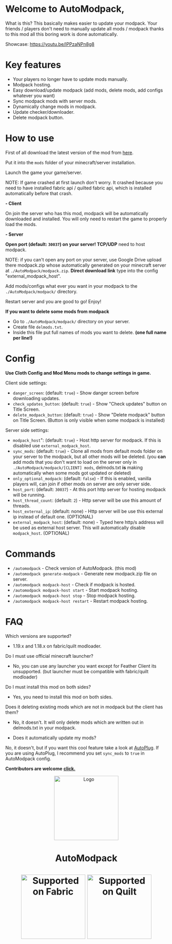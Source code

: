 # **Welcome to AutoModpack,**

What is this?
This basically makes easier to update your modpack. Your friends / players don't need to manually update all mods / modpack thanks to this mod all this boring work is done automatically.

Showcase: https://youtu.be/lPPzaNPn8g8

# Key features
- Your players no longer have to update mods manually.
- Modpack hosting.
- Easy download/update modpack (add mods, delete mods, add configs whatever you want)
- Sync modpack mods with server mods.
- Dynamically change mods in modpack.
- Update checker/downloader.
- Delete modpack button.

# How to use

First of all download the latest version of the mod from [here](https://modrinth.com/mod/automodpack/versions).

Put it into the `mods` folder of your minecraft/server installation.

Launch the game your game/server.

NOTE: If game crashed at first launch don't worry. It crashed because you need to have installed fabric api / quilted fabric api, which is installed automatically before that crash.

**- Client**

On join the server who has this mod, modpack will be automatically downloaded and installed. You will only need to restart the game to properly load the mods.

**- Server**

**Open port (default: `30037`) on your server! TCP/UDP** need to host modpack.

NOTE: if you can't open any port on your server, use Google Drive upload there modpack.zip whose automatically generated on your minecraft server at `./AutoModpack/modpack.zip`. **Direct download link** type into the config "external_modpack_host". 

Add mods/configs what ever you want in your modpack to the `./AutoModpack/modpack/` directory.

Restart server and you are good to go! Enjoy!

**If you want to delete some mods from modpack**
- Go to `./AutoModpack/modpack/` directory on your server.
- Create file `delmods.txt`.
- Inside this file put full names of mods you want to delete. **(one full name per line!)**

# Config

**Use Cloth Config and Mod Menu mods to change settings in game.**

Client side settings:

- `danger_screen`: (default: `true`) - Show danger screen before downloading updates.
- `check_updates_button`: (default: `true`) - Show "Check updates" button on Title Screen.
- `delete_modpack_button`: (default: `true`) - Show "Delete modpack" button on Title Screen. (Button is only visible when some modpack is installed)

Server side settings:

- `modpack_host`": (default: `true`) - Host http server for modpack. If this is disabled use `external_modpack_host`.
- `sync_mods`: (default: `true`) - Clone all mods from default mods folder on your server to the modpack, but all other mods will be deleted. (you **can** add mods that you don't want to load on the server only in `./AutoModpack/modpack/[CLIENT] mods`, delmods.txt **is** making automatically when some mods got updated or deleted)
- `only_optional_modpack`: (default: `false`) - If this is enabled, vanilla players will, can join if other mods on server are only server side.
- `host_port`: (default: `30037`) - At this port http server for hosting modpack will be running.
- `host_thread_count`: (default: `2`) - Http server will be use this amount of threads.
- `host_external_ip`: (default: none) - Http server will be use this external ip instead of default one. (OPTIONAL)
- `external_modpack_host`: (default: none) - Typed here http/s address will be used as external host server. This will automatically disable `modpack_host`. (OPTIONAL)

# Commands

- `/automodpack` - Check version of AutoModpack. (this mod)
- `/automodpack generate-modpack` - Generate new modpack.zip file on server.
- `/automodpack modpack-host` - Check if modpack is hosted.
- `/automodpack modpack-host start` - Start modpack hosting.
- `/automodpack modpack-host stop` - Stop modpack hosting.
- `/automodpack modpack-host restart` - Restart modpack hosting.

# FAQ

Which versions are supported?

- 1.19.x and 1.18.x on fabric/quilt modloader.

Do I must use official minecraft launcher?

- No, you can use any launcher you want except for Feather Client its unsupported. (but launcher must be compatible with fabric/quilt modloader)

Do I must install this mod on both sides?

- Yes, you need to install this mod on both sides.

Does it deleting existing mods which are not in modpack but the client has them?

- No, it doesn't. It will only delete mods which are written out in delmods.txt in your modpack.

- Does it automatically update my mods?

No, it doesn't, but if you want this cool feature take a look at [AutoPlug](https://www.spigotmc.org/resources/autoplug-automatic-updater-for-plugins-mods-server-java-itself.78414/). If you are using AutoPlug, I recommend you set `sync_mods` to `true` in AutoModpack config.


**Contributors are welcome**
[**click.**](CONTRIBUTING.md)

<p align="center"><img src="https://i.imgur.com/zogBcIG.png" alt="Logo" width="200"></p>
<h1 align="center">AutoModpack  <br><br>
    <a href="https://fabricmc.net/"><img
        src="https://cdn.discordapp.com/attachments/705864145169416313/969720133998239794/fabric_supported.png"
        alt="Supported on Fabric"
        width="200"
    ></a>
    <a href="https://quiltmc.org/"><img
        src="https://cdn.discordapp.com/attachments/705864145169416313/969716884482183208/quilt_supported.png"
        alt="Supported on Quilt"
        width="200"
    ></a>
</h1>
